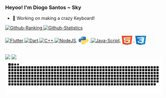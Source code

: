 ### Heyoo! I'm Diogo Santos ~ Sky

- 🔭 Working on making a crazy Keyboard!

<div>
  <a href="https://github.com/skydev125">
  
  <picture>
    <source media="(prefers-color-scheme: dark)" srcset="https://github-readme-stats.vercel.app/api?username=skydev125&show_icons=true&theme=github_dark&include_all_commits=true&count_private=true" />
    <source media="(prefers-color-scheme: light)" srcset="https://github-readme-stats.vercel.app/api?username=skydev125&show_icons=true&theme=github_light&include_all_commits=true&count_private=true" />
    <img alt="Github-Ranking" height="180em" src="https://github-readme-stats.vercel.app/api?username=skydev125&layout=compact&langs_count=7&theme=github_dark&include_all_commits=true&count_private=true" />
  </picture>
  
  <picture>
    <source media="(prefers-color-scheme: dark)" srcset="https://github-readme-stats.vercel.app/api/top-langs/?username=skydev125&layout=compact&langs_count=7&theme=github_dark&include_all_commits=true&count_private=true" />
    <source media="(prefers-color-scheme: light)" srcset="https://github-readme-stats.vercel.app/api/top-langs/?username=skydev125&layout=compact&langs_count=7&theme=github_light&include_all_commits=true&count_private=true" />
    <img alt="Github-Statistics" height="180em" src="https://github-readme-stats.vercel.app/api/top-langs/?username=skydev125&layout=compact&langs_count=7&theme=github_dark&include_all_commits=true&count_private=true" />
  </picture>
</div>

<div style="display: inline_block"><br>
  <img align="center" alt="Flutter" height="30" width="40" src="https://cdn.jsdelivr.net/gh/devicons/devicon/icons/flutter/flutter-original.svg">
  <img align="center" alt="Dart" height="30" width="40" src="https://cdn.jsdelivr.net/gh/devicons/devicon/icons/dart/dart-original.svg">
  <img align="center" alt="C++" height="30" width="40" src="https://cdn.jsdelivr.net/gh/devicons/devicon/icons/cplusplus/cplusplus-original.svg">
  <img align="center" alt="NodeJS" height="30" width="40" src="https://cdn.jsdelivr.net/gh/devicons/devicon/icons/nodejs/nodejs-original.svg">
    <img align="center" alt="Python" height="30" width="40" src="https://raw.githubusercontent.com/devicons/devicon/master/icons/python/python-original.svg">
    <img align="center" alt="Java-Script" height="30" width="40" src="https://cdn.jsdelivr.net/gh/devicons/devicon/icons/javascript/javascript-original.svg">
  <img align="center" alt="HTML" height="30" width="40" src="https://raw.githubusercontent.com/devicons/devicon/master/icons/html5/html5-original.svg">
  <img align="center" alt="CSS" height="30" width="40" src="https://raw.githubusercontent.com/devicons/devicon/master/icons/css3/css3-original.svg">
</div>

  ##
  
<div> 
  <a href = "mailto:diogo_goncalves2004@hotmail.com"><img src="https://img.shields.io/badge/Gmail-D14836?style=for-the-badge&logo=gmail&logoColor=white" target="_blank"></a>
  <a href="https://www.linkedin.com/in/diogo-santos-517288207/" target="_blank"><img src="https://img.shields.io/badge/-LinkedIn-%230077B5?style=for-the-badge&logo=linkedin&logoColor=white" target="_blank"></a> 

  <picture>
    <source media="(prefers-color-scheme: dark)" srcset="https://github.com/skydev125/skydev125/blob/output/github-contribution-grid-snake-dark.svg?palette=github-dark" />
    <source media="(prefers-color-scheme: light)" srcset="https://github.com/SkyDev125/SkyDev125/blob/output/github-contribution-grid-snake.svg" />
    <img alt="github-snake" src="https://github.com/SkyDev125/SkyDev125/blob/output/github-contribution-grid-snake.svg" />
  </picture>

</div>
